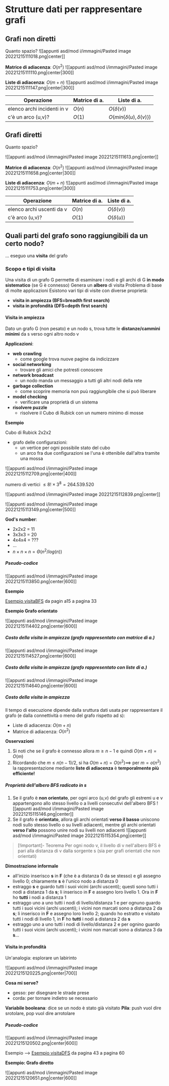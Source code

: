 
# Strutture dati per rappresentare grafi

## Grafi non diretti

Quanto spazio?
![[appunti asd/mod i/immagini/Pasted image 20221215111018.png|center]]

**Matrice di adiacenza**: $O(n^2)$
![[appunti asd/mod i/immagini/Pasted image 20221215111110.png|center|300]]

**Liste di adiacenza**: $O(m+n)$
![[appunti asd/mod i/immagini/Pasted image 20221215111147.png|center|300]]

| **Operazione**              | Matrice di a. | Liste di a.                     |
| --------------------------- | ------------- | ------------------------------- |
| elenco archi incidenti in v | $O(n)$        | $O(\delta(v))$                  |
| c'è un arco (u,v)?          | $O(1)$        | $O(min\{\delta(u),\delta(v)\})$ |


## Grafi diretti

Quanto spazio?

![[appunti asd/mod i/immagini/Pasted image 20221215111613.png|center]]

**Matrice di adiacenza**: $O(n^2)$
![[appunti asd/mod i/immagini/Pasted image 20221215111658.png|center|300]]

**Liste di adiacenza**: $O(m+n)$
![[appunti asd/mod i/immagini/Pasted image 20221215111753.png|center|300]]


| **Operazione**            | Matrice di a. | Liste di a.    |
| ------------------------- | ------------- | -------------- |
| elenco archi uscenti da v | $O(n)$        | $O(\delta(v))$ |
| c'è arco (u,v)?           | $O(1)$        | $O(\delta(u))$ |

## Quali parti del grafo sono raggiungibili da un certo nodo?

... eseguo una **visita** del grafo

### Scopo e tipi di visita

Una visita di un grafo G permette di esaminare i nodi e gli archi di G **in modo sistematico** (se G è connesso)
Genera un **albero** di visita
Problema di base di molte applicazioni
Esistono vari tipi di visite con diverse proprietà:

- **visita in ampiezza (BFS=breadth first search)**
- **visita in profondità (DFS=depth first search)**

#### Visita in ampiezza

Dato un grafo G (non pesato) e un nodo s, trova tutte le **distanze/cammini minimi** da s verso ogni altro nodo v

**Applicazioni**:
- **web crawling**
	- come google trova nuove pagine da indicizzare
- **social networking**
	- trovare gli amici che potresti conoscere
- **network broadcast**
	- un nodo manda un messaggio a tutti gli altri nodi della rete
- **garbage collection**
	- come scoprire memoria non puù raggiungibile che si può liberare
- **model checking**
	- verificare una proprietà di un sistema
- **risolvere puzzle**
	- risolvere il Cubo di Rubick con un numero minimo di mosse

**Esempio**

Cubo di Rubick 2x2x2

- grafo delle configurazioni:
	- un vertice per ogni possibile stato del cubo
	- un arco fra due configurazioni se l'una è ottenibile dall'altra tramite una mossa

![[appunti asd/mod i/immagini/Pasted image 20221215112709.png|center|400]]

numero di vertici $\leq 8!\times 3^8=264.539.520$

![[appunti asd/mod i/immagini/Pasted image 20221215112839.png|center]]


![[appunti asd/mod i/immagini/Pasted image 20221215113149.png|center|500]]

**God's number**:

- 2x2x2 = 11
- 3x3x3 = 20
- 4x4x4 = ???
- ...
- $n\times n\times n=\Theta(n^2/log(n))$

##### Pseudo-codice

![[appunti asd/mod i/immagini/Pasted image 20221215113850.png|center|600]]

**Esempio**

[Esempio visitaBFS](http://www.mat.uniroma2.it/~guala/visite_2021.pdf) da pagin a15 a pagina 33

**Esempio Grafo orientato**

![[appunti asd/mod i/immagini/Pasted image 20221215114402.png|center|600]]


##### Costo della visita in ampiezza (grafo rappresentato con matrice di a.)

![[appunti asd/mod i/immagini/Pasted image 20221215114527.png|center|600]]


##### Costo della visita in ampiezza (grafo rappresentato con liste di a.)

![[appunti asd/mod i/immagini/Pasted image 20221215114640.png|center|600]]

##### Costo della visita in ampiezza

Il tempo di esecuzione dipende dalla sruttura dati usata per rappresentare il grafo (e dalla connettività o meno del grafo rispetto ad s):
- Liste di adiacenza: $O(m+n)$
- Matrice di adiacenza: $O(n^2)$

**Osservazioni**

1. Si noti che se il grafo è connesso allora $m\geq n-1$ e quindi $O(m+n)=O(m)$
2. Ricordando che $m\leq n(n-1)/2$, si ha $O(m+n)=O(n^2)\implies$ per $m=o(n^2)$ la rappresentazione mediante **liste di adiacenza** è **temporalmente più efficiente!**

##### Proprietà dell'albero BFS radicato in s

1. Se il grafo è **non orientato**, per ogni arco (u,v) del grafo gli estremi u e v appartengono allo stesso livello o a livelli consecutivi dell'albero BFS ![[appunti asd/mod i/immagini/Pasted image 20221215115146.png|center]]
2. Se il grafo è **orientato**, allora gli archi orientati **verso il basso** uniscono nodi sullo stesso livello o su livelli adiacenti, mentre gli archi orientati **verso l'alto** possono unire nodi su livelli non adiacenti ![[appunti asd/mod i/immagini/Pasted image 20221215115354.png|center]]

>[!important]- Teorema
>Per ogni nodo v, il livello di v nell'albero BFS è pari alla distanza di v dalla sorgente s (sia per grafi orientati che non orientati)

**Dimostrazione informale**

- all'inizio inserisco **s** in **F** (che è a distanza 0 da se stesso) e gli assegno livello 0; chiaramente **s** è l'unico nodo a distanza 0
- estraggo **s** e guardo tutti i suoi vicini (archi uscenti); questi sono tutti i nodi a distanza 1 da **s**; li inserisco in **F** e assegno loro livello 1. Ora in **F** ho **tutti** i nodi a distanza 1
- estraggo uno a uno tutti i nodi di livello/distanza 1 e per ognuno guardo tutti i suoi vicini (archi uscenti); i vicini non marcati sono a distanza 2 da **s**; li inserisco in **F** e assegno loro livello 2; quando ho estratto e visitato tutti i nodi di livello 1, in **F** ho **tutti** i nodi a distanza 2 da **s**
- estraggo uno a uno tutti i nodi di livello/distanza 2 e per ognino guardo tutti i suoi vicini (archi uscenti); i vicini non marcati sono a distanza 3 da **s**...

#### Visita in profondità

Un'analogia: esplorare un labirinto

![[appunti asd/mod i/immagini/Pasted image 20221215120225.png|center|700]]

**Cosa mi serve?**

- gesso: per disegnare le strade prese
- corda: per tornare indietro se necessario

**Variabile booleana**: dice se un nodo è stato già visitato 
**Pila**: push vuol dire srotolare, pop vuol dire arrotolare

##### Pseudo-codice

![[appunti asd/mod i/immagini/Pasted image 20221215120502.png|center|600]]


Esempio --> [Esempio visitaDFS](http://www.mat.uniroma2.it/~guala/visite_2021.pdf) da pagina 43 a pagina 60

**Esempio: Grafo diretto**

![[appunti asd/mod i/immagini/Pasted image 20221215120651.png|center|600]]







